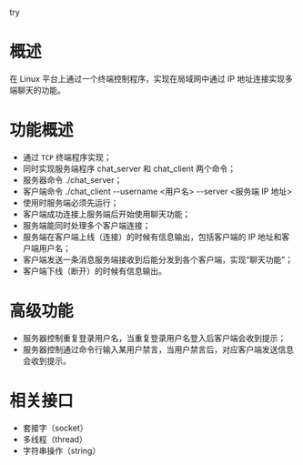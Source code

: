 try
# 概述
在 Linux 平台上通过一个终端控制程序，实现在局域网中通过 IP 地址连接实现多端聊天的功能。

# 功能概述
* 通过 `TCP` 终端程序实现；
* 同时实现服务端程序 chat_server 和 chat_client 两个命令；
* 服务器命令 ./chat_server；
* 客户端命令 ./chat_client --username <用户名> --server <服务端 IP 地址>
* 使用时服务端必须先运行；
* 客户端成功连接上服务端后开始使用聊天功能；
* 服务端能同时处理多个客户端连接；
* 服务端在客户端上线（连接）的时候有信息输出，包括客户端的 IP 地址和客户端用户名；
* 客户端发送一条消息服务端接收到后能分发到各个客户端，实现“聊天功能”；
* 客户端下线（断开）的时候有信息输出。

# 高级功能
* 服务器控制重复登录用户名，当重复登录用户名登入后客户端会收到提示；
* 服务器控制通过命令行输入某用户禁言，当用户禁言后，对应客户端发送信息会收到提示。


# 相关接口
* 套接字（socket）
* 多线程（thread）
* 字符串操作（string）



